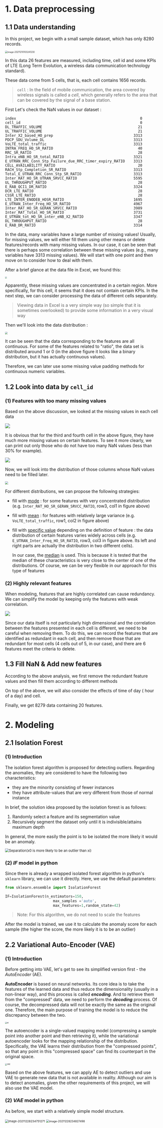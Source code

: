 # 1. Data preprocessing

## 1.1 Data understanding

In this project, we begin with a small sample dataset, which has only 8280 records.

<img src="images/image-20211210103241230.png" alt="image-20211210103241230" style="zoom: 50%;" />

In this data 26 features are measured, including time, cell id and some KPIs of LTE (Long Term Evolution, a wireless data communication technology standard).

These data come from 5 cells, that is, each cell contains 1656 records.

> `cell` : In the field of mobile communication, the area covered by wireless signals is called a *cell*, which generally refers to the area that can be covered by the signal of a base station.



First Let's check the NaN values in our dataset :

```
index                                                         0
cell_id                                                       0
DL_TRAFFIC_VOLUME                                            21
UL_TRAFFIC_VOLUME                                            21
Inter_X2_based_HO_prep                                     3313
PDCP_SDU_Volume_DL                                         3313
VoLTE_total_traffic                                        3313
INTRA_FREQ_HO_SR_RATIO                                       40
RRC_SR_RATIO                                                 28
Intra_eNB_HO_SR_total_RATIO                                3321
E_UTRAN_RRC_Conn_Stp_Failure_due_RRC_timer_expiry_RATIO    3313
CELL_AVAILABILITY_RATIO                                      20
RACH_Stp_Completion_SR_RATIO                               3313
Total_E_UTRAN_RRC_Conn_Stp_SR_RATIO                        3313
Inter_RAT_HO_SR_UTRAN_SRVCC_RATIO                          5595
UL_THROUGHPUT_RATIO                                          28
E_RAB_QCI1_DR_RATIO                                        3324
DCR_LTE_RATIO                                                28
CSSR_LTE_RATIO                                               28
LTE_INTER_ENODEB_HOSR_RATIO                                1695
E_UTRAN_Inter_Freq_HO_SR_RATIO                             4967
Inter_RAT_HO_SR_GERAN_SRVCC_RATIO                          3989
Inter_RAT_Total_HO_SR_RATIO                                3731
E_UTRAN_tot_HO_SR_inter_eNB_X2_RATIO                       3347
DL_THROUGHPUT_RATIO                                          28
E_RAB_DR_RATIO                                             3314
```

In the data, many variables have a large number of missing values! Usually, for missing values, we will either fill them using other means or delete features/records with many missing values. In our case, it can be seen that there is perhaps some correlation between these missing values (e.g., many variables have 3313 missing values). We will start with one point and then move on to consider how to deal with them.

After a brief glance at the data file in Excel, we found this:

<img src="images/in_excel.jpg" style="zoom:40%;" />

Apparently, these missing values are concentrated in a certain region. More specifically, for this cell, it seems that it does not contain certain KPIs. In the next step, we can consider processing the data of different cells separately.

> Viewing data in Excel is a very simple way (so simple that it is sometimes overlooked) to provide some information in a very visual way



Then we'll look into the data distribution : 

<img src="images/data distribution.png" style="zoom:50%;" />

It can be seen that the data corresponding to the features are all continuous. For some of the features related to "ratio", the data set is distributed around 1 or 0 (in the above figure it looks like a binary distribution, but it has actually continuous values). 

Therefore, we can later use some missing value padding methods for continuous numeric variables.



## 1.2 Look into data by `cell_id`

### (1) Features with too many missing values

Based on the above discussion, we looked at the missing values in each cell data

![](images/NaN_count_by_cell.png)

It is obvious that for the third and fourth cell in the above figure, they have much more missing values on certain features.  To see it more clearly, we can print out only those who do not have too many NaN values (less than 30% for example).

![](images/after_drop.png)



Now, we will look into the distribution of those columns whose NaN values need to be filled later.

<img src="images/distribution_of_sparse_columns.png" style="zoom:60%;" />

For different distributions, we can propose the following strategies:

- fill with <u>mode</u> : for some features with very concentrated distribution (e.g. `Inter_RAT_HO_SR_GERAN_SRVCC_RATIO`, row3, col1 in figure above)

- fill with <u>mean</u> : for features with relatively large variance (e.g. `VoLTE_total_traffic`, row1, col2 in figure above)

- fill with <u>specific value</u> depending on the definition of feature : the data distribution of certain features varies widely across cells (e.g. `E_UTRAN_Inter_Freq_HO_SR_RATIO`, row3, col3 in figure above. Its left and right parts are actually the distribution in two different cells).

  In our case, the <u>median</u> is used. This is because it is tested that the median of these characteristics is very close to the center of one of the distributions. Of course, we can be very flexible in our approach for this type of features



### (2) Highly relevant features

When modeling, features that are highly correlated can cause redundancy. We can simplify the model by keeping only the features with weak correlation.

![](images/correlation.png)

Since our data itself is not particularly high dimensional and the correlation between the features presented in each cell is different, we need to be careful when removing them. To do this, we can record the features that are identified as redundant in each cell, and then remove those that are redundant for most cells (4 cells out of 5, in our case), and there are 6 features meet the criteria to delete.



## 1.3 Fill NaN & Add new features

According to the above analysis, we first remove the redundant feature values and then fill them according to different methods

On top of the above, we will also consider the effects of time of day ( hour of a day) and cell.

Finally, we get 8279 data containing 20 features.



# 2. Modeling

## 2.1 Isolation Forest

### (1) Introduction

The isolation forest algorithm is proposed for detecting outliers. Regarding the anomalies, they are considered to have the following two characteristics:

- they are the minority consisting of fewer instances
- they have attribute-values that are very different from those of normal instance

In brief, the solution idea proposed by the isolation forest is as follows:

1. Randomly select a feature and its segmentation value
2. Recursively segment the dataset only until it is indivisible/attains maximum depth

In general, the more easily the point is to be isolated the more likely it would be an anomaly.

<img src="images/image-20211228215515386.png" alt="Separation(x0 is more likely to be an outlier than xi)" style="zoom: 80%;" />

### (2) *IF* model in python

Since there is already a wrapped isolated forest algorithm in python's `sklearn` library, we can use it directly.  Here, we use the default parameters:

```python
from sklearn.ensemble import IsolationForest

IF=IsolationForest(n_estimators=150, 
                      max_samples ='auto', 
                      max_features=1,random_state=42)
```

> Note: For this algorithm, we do not need to scale the features

After the model is trained, we use it to calculate the anomaly score for each sample (the higher the score, the more likely it is to be an outlier)



## 2.2 Variational Auto-Encoder (VAE)

### (1) Introduction

Before getting into VAE, let's get to see its simplified version first - the *AutoEncoder* (AE).

**AutoEncoder** is based on neural networks. Its core idea is to take the features of the learned data and thus reduce the dimensionality (usually in a non-linear way), and this process is called ***encoding***. And to retrieve them from the "compressed" data, we need to perform the ***decoding*** process. Of course, the decompressed data will not be exactly the same as the original one. Therefore, the main purpose of training the model is to reduce the discrepancy between the two.

<img src="https://img-blog.csdnimg.cn/20190625194923365.png?x-oss-process=image/watermark,type_ZmFuZ3poZW5naGVpdGk,shadow_10,text_aHR0cHM6Ly9ibG9nLmNzZG4ubmV0L3NpbmF0XzM2MTk3OTEz,size_16,color_FFFFFF,t_70" alt="AE" style="zoom:35%;" />

The autoencoder is a single-valued mapping model (compressing a sample point into another point and then retrieving it), while the variational autoencoder looks for the mapping relationship of the distribution. Specifically, the VAE learns their distribution from the "compressed points", so that any point in this "compressed space" can find its counterpart in the original space.

<img src="https://img-blog.csdnimg.cn/20190625195051525.png?x-oss-process=image/watermark,type_ZmFuZ3poZW5naGVpdGk,shadow_10,text_aHR0cHM6Ly9ibG9nLmNzZG4ubmV0L3NpbmF0XzM2MTk3OTEz,size_16,color_FFFFFF,t_70" alt="VAE" style="zoom:40%;" />

Based on the above features, we can apply AE to detect outliers and use VAE to generate new data that is not available in reality. Although our aim is to detect anomalies, given the other requirements of this project, we will also use the VAE model.

### (2) *VAE* model in python

As before, we start with a relatively simple model structure.

<img src="images/image-20211228234751271.png" alt="image-20211228234751271" style="zoom: 67%;" />

<img src="images/image-20211228234827498.png" alt="image-20211228234827498" style="zoom:63%;" />
